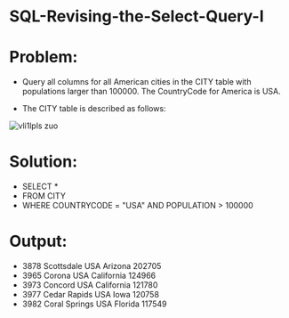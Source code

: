 # SQL-Revising-the-Select-Query-I

# Problem:
- Query all columns for all American cities in the CITY table with populations larger than 100000. The CountryCode for America is USA.

- The CITY table is described as follows:

![vli1lpls zuo](https://github.com/MarcvWaes/practice-SQL---1/assets/120553175/240d70cc-0219-438f-9769-4aba84526991)

# Solution:
- SELECT *
- FROM CITY
- WHERE COUNTRYCODE = "USA" AND POPULATION > 100000

# Output:
- 3878 Scottsdale USA Arizona 202705
- 3965 Corona USA California 124966
- 3973 Concord USA California 121780
- 3977 Cedar Rapids USA Iowa 120758
- 3982 Coral Springs USA Florida 117549
